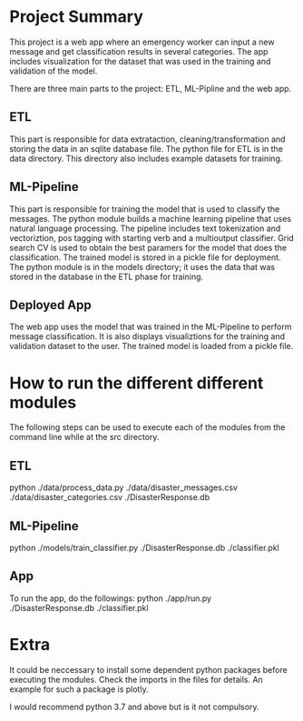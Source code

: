 # Project Summary
This project is a web app where an emergency worker can input a new message and get classification results in several categories. The app includes visualization for the dataset that was used in the training and validation of the model.

There are three main parts to the project: ETL, ML-Pipline and the web app.
## ETL
This part is responsible for data extrataction, cleaning/transformation and storing the data in an sqlite database file. The python file for ETL is in the data directory. This directory also includes example datasets for training. 

## ML-Pipeline
This part is responsible for training the model that is used to classify the messages. The python module builds a machine learning pipeline that uses natural language processing. The pipeline includes text tokenization and vectoriztion, pos tagging with starting verb and a multioutput classifier. Grid search CV is used to obtain the best paramers for the model that does the classification. The trained model is stored in a pickle file for deployment. The python module is in the models directory; it uses the data that was stored in the database in the ETL phase for training. 

## Deployed App
The web app uses the model that was trained in the ML-Pipeline to perform message classification. It is also displays visualiztions for the training and validation dataset to the user. The trained model is loaded from a pickle file.

# How to run the different different modules
The following steps can be used to execute each of the modules from the command line while at the src directory.
## ETL
python ./data/process\_data.py ./data/disaster\_messages.csv ./data/disaster\_categories.csv ./DisasterResponse.db

## ML-Pipeline
python ./models/train\_classifier.py ./DisasterResponse.db ./classifier.pkl

## App
To run the app, do the followings:
python ./app/run.py ./DisasterResponse.db ./classifier.pkl

# Extra
It could be neccessary to install some dependent python packages before executing the modules. Check the imports in the files for details. An example for such a package is plotly.

I would recommend python 3.7 and above but is it not compulsory.
